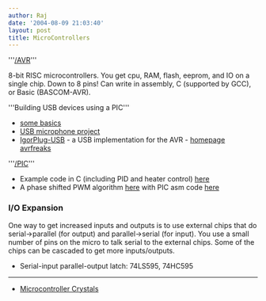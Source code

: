 ```yaml
---
author: Raj
date: '2004-08-09 21:03:40'
layout: post
title: MicroControllers
---
```


'''[/AVR](/AVR.html)'''

8-bit RISC microcontrollers.  You get cpu, RAM, flash, eeprom, and IO on a single chip.  Down to 8 pins!  Can write in assembly, C (supported by GCC), or Basic (BASCOM-AVR).

'''Building USB devices using a PIC'''

* [some basics](http://stage.itp.tsoa.nyu.edu/~jn429/usbxtra/)
* [USB microphone project](http://www.alanmacek.com/usb/project.html)
* [IgorPlug-USB](http://www.cesko.host.sk/IgorPlugUSB/IgorPlug-USB%20(AVR)_eng.htm) - a USB implementation for the AVR - [homepage](http://www.cesko.host.sk/IgorPlugUSB/IgorPlug-USB%20(AVR)_eng.htm) [avrfreaks](http://www.avrfreaks.net/Tools/showtools.php?ToolID=459)

'''[/PIC](/PIC.html)'''

* Example code in C (including PID and heater control) [here](http://www.microchipc.com/sourcecode/)
* A phase shifted PWM algorithm [here](http://www.dattalo.com/technical/theory/pwm.html) with PIC asm code [here](http://www.dattalo.com/technical/software/pic/pwm8.asm)

### I/O Expansion

One way to get increased inputs and outputs is to use external chips that do serial->parallel (for output) and parallel->serial (for input).  You use a small number of pins on the micro to talk serial to the external chips.  Some of the chips can be cascaded to get more inputs/outputs.


* Serial-input parallel-output latch: 74LS595, 74HC595

----

* [Microcontroller Crystals](http://www.dvanhorn.org/Micros/All/Crystals.php)
